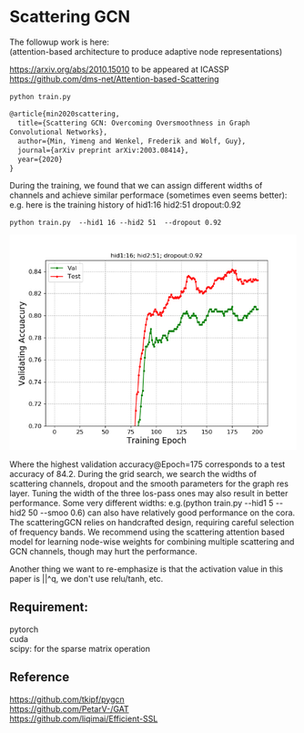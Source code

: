 # Scattering GCN



The followup work is here: <br>
(attention-based architecture to produce adaptive node representations) <br>

https://arxiv.org/abs/2010.15010  to be appeared at ICASSP<br>
https://github.com/dms-net/Attention-based-Scattering

```
python train.py
```
```
@article{min2020scattering,
  title={Scattering GCN: Overcoming Oversmoothness in Graph Convolutional Networks},
  author={Min, Yimeng and Wenkel, Frederik and Wolf, Guy},
  journal={arXiv preprint arXiv:2003.08414},
  year={2020}
}
```
During the training, we found that we can assign different widths of channels and achieve similar performace (sometimes even seems better): 
e.g. here is the training history of hid1:16 hid2:51 dropout:0.92
```
python train.py  --hid1 16 --hid2 51  --dropout 0.92
```
![Alt text](Figures/h116h251.png)

Where the highest validation accuracy@Epoch=175 corresponds to a test accuracy of 84.2.
During the grid search, we search the widths of scattering channels, dropout and the smooth parameters for the graph res layer. Tuning the width of the three los-pass ones may also result in better performance. 
Some very different widths: e.g.(python train.py --hid1 5 --hid2 50 --smoo 0.6) can also have relatively good performance on the cora.
The scatteringGCN relies on handcrafted design, requiring careful selection of frequency bands.
We recommend using the scattering attention based model for learning node-wise weights for combining multiple scattering and GCN channels, though may hurt the performance.

Another thing we want to re-emphasize is that the activation value in this paper is ||^q, we don't use relu/tanh, etc.


## Requirement:
pytorch\
cuda\
scipy: for the sparse matrix operation 

## Reference
https://github.com/tkipf/pygcn  \
https://github.com/PetarV-/GAT \
https://github.com/liqimai/Efficient-SSL

